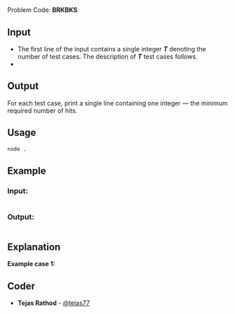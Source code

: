 
# [](https://www.codechef.com/problems/BRKBKS)
Problem Code: **BRKBKS**



## Input

- The first line of the input contains a single integer **_T_** denoting the number of test cases. The description of **_T_** test cases follows.
- 

## Output

For each test case, print a single line containing one integer ― the minimum required number of hits.

## Usage
```sh
node .
```
## Example
### Input:
```

```
### Output:
```

```
## Explanation

**Example case 1:**

## Coder

* **Tejas Rathod** - [@tejas77](https://github.com/tejas77)
